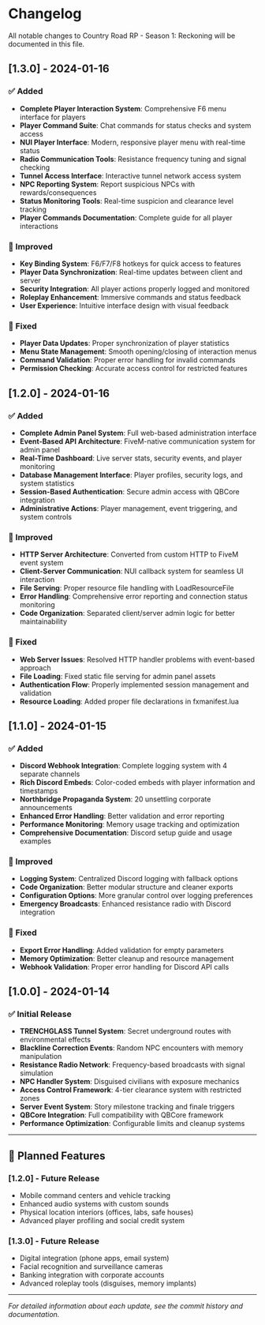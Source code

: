 # Changelog

All notable changes to Country Road RP - Season 1: Reckoning will be documented in this file.

## [1.3.0] - 2024-01-16

### ✅ Added
- **Complete Player Interaction System**: Comprehensive F6 menu interface for players
- **Player Command Suite**: Chat commands for status checks and system access
- **NUI Player Interface**: Modern, responsive player menu with real-time status
- **Radio Communication Tools**: Resistance frequency tuning and signal checking
- **Tunnel Access Interface**: Interactive tunnel network access system
- **NPC Reporting System**: Report suspicious NPCs with rewards/consequences
- **Status Monitoring Tools**: Real-time suspicion and clearance level tracking
- **Player Commands Documentation**: Complete guide for all player interactions

### 🔧 Improved
- **Key Binding System**: F6/F7/F8 hotkeys for quick access to features
- **Player Data Synchronization**: Real-time updates between client and server
- **Security Integration**: All player actions properly logged and monitored
- **Roleplay Enhancement**: Immersive commands and status feedback
- **User Experience**: Intuitive interface design with visual feedback

### 🐛 Fixed
- **Player Data Updates**: Proper synchronization of player statistics
- **Menu State Management**: Smooth opening/closing of interaction menus
- **Command Validation**: Proper error handling for invalid commands
- **Permission Checking**: Accurate access control for restricted features

## [1.2.0] - 2024-01-16

### ✅ Added
- **Complete Admin Panel System**: Full web-based administration interface
- **Event-Based API Architecture**: FiveM-native communication system for admin panel
- **Real-Time Dashboard**: Live server stats, security events, and player monitoring
- **Database Management Interface**: Player profiles, security logs, and system statistics
- **Session-Based Authentication**: Secure admin access with QBCore integration
- **Administrative Actions**: Player management, event triggering, and system controls

### 🔧 Improved
- **HTTP Server Architecture**: Converted from custom HTTP to FiveM event system
- **Client-Server Communication**: NUI callback system for seamless UI interaction
- **File Serving**: Proper resource file handling with LoadResourceFile
- **Error Handling**: Comprehensive error reporting and connection status monitoring
- **Code Organization**: Separated client/server admin logic for better maintainability

### 🐛 Fixed
- **Web Server Issues**: Resolved HTTP handler problems with event-based approach
- **File Loading**: Fixed static file serving for admin panel assets
- **Authentication Flow**: Properly implemented session management and validation
- **Resource Loading**: Added proper file declarations in fxmanifest.lua

## [1.1.0] - 2024-01-15

### ✅ Added
- **Discord Webhook Integration**: Complete logging system with 4 separate channels
- **Rich Discord Embeds**: Color-coded embeds with player information and timestamps
- **Northbridge Propaganda System**: 20 unsettling corporate announcements
- **Enhanced Error Handling**: Better validation and error reporting
- **Performance Monitoring**: Memory usage tracking and optimization
- **Comprehensive Documentation**: Discord setup guide and usage examples

### 🔧 Improved
- **Logging System**: Centralized Discord logging with fallback options
- **Code Organization**: Better modular structure and cleaner exports
- **Configuration Options**: More granular control over logging preferences
- **Emergency Broadcasts**: Enhanced resistance radio with Discord integration

### 🐛 Fixed
- **Export Error Handling**: Added validation for empty parameters
- **Memory Optimization**: Better cleanup and resource management
- **Webhook Validation**: Proper error handling for Discord API calls

## [1.0.0] - 2024-01-14

### ✅ Initial Release
- **TRENCHGLASS Tunnel System**: Secret underground routes with environmental effects
- **Blackline Correction Events**: Random NPC encounters with memory manipulation
- **Resistance Radio Network**: Frequency-based broadcasts with signal simulation
- **NPC Handler System**: Disguised civilians with exposure mechanics
- **Access Control Framework**: 4-tier clearance system with restricted zones
- **Server Event System**: Story milestone tracking and finale triggers
- **QBCore Integration**: Full compatibility with QBCore framework
- **Performance Optimization**: Configurable limits and cleanup systems

---

## 🔮 Planned Features

### [1.2.0] - Future Release
- Mobile command centers and vehicle tracking
- Enhanced audio systems with custom sounds
- Physical location interiors (offices, labs, safe houses)
- Advanced player profiling and social credit system

### [1.3.0] - Future Release
- Digital integration (phone apps, email system)
- Facial recognition and surveillance cameras
- Banking integration with corporate accounts
- Advanced roleplay tools (disguises, memory implants)

---

*For detailed information about each update, see the commit history and documentation.*
